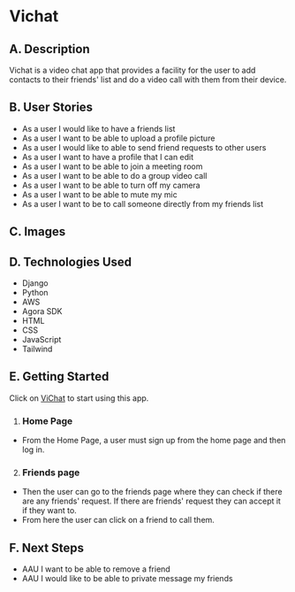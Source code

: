 # Vichat
## A. Description
   Vichat is a video chat app that provides a facility for the user to add contacts to their friends' list and do a video call with them from their device.
      
## B. User Stories
   - As a user I would like to have a friends list
   - As a user I want to be able to upload a profile picture
   - As a user I would like to able to send friend requests to other users
   - As a user I want to have a profile that I can edit
   - As a user I want to be able to join a meeting room
   - As a user I want to be able to do a group video call
   - As a user I want to be able to turn off my camera
   - As a user I want to be able to mute my mic
   - As a user I want to be to call someone directly from my friends list
      
## C. Images

## D. Technologies Used
   - Django 
   - Python
   - AWS
   - Agora SDK
   - HTML
   - CSS
   - JavaScript
   - Tailwind

## E. Getting Started
Click on [ViChat](https://vichat-messaging.herokuapp.com/) to start using this app. 
1) ### Home Page 
- From the Home Page, a user must sign up from the home page and then log in. 
2) ### Friends page
- Then the user can go to the friends page where they can check if there are any friends' request. If there are friends' request they can accept it if they want to. 
- From here the user can click on a friend to call them. 

## F. Next Steps
   - AAU I want to be able to remove a friend
   - AAU I would like to be able to private message my friends
			
